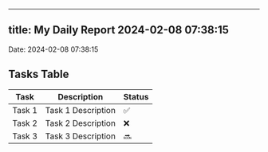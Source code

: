 
---
title: My Daily Report 2024-02-08 07:38:15
---

Date: 2024-02-08 07:38:15

## Tasks Table

| Task | Description | Status |
|------|-------------|--------|
| Task 1 | Task 1 Description | ✅ |
| Task 2 | Task 2 Description | ❌ |
| Task 3 | Task 3 Description | 🔜 |
